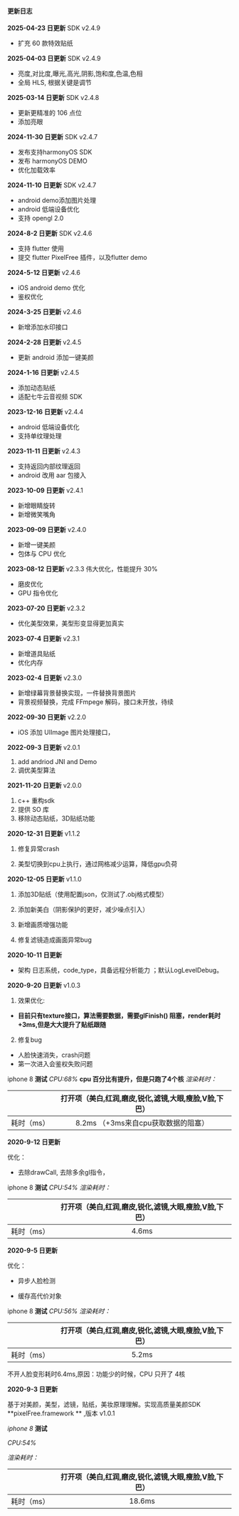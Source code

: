 #### 更新日志

**2025-04-23 日更新** SDK v2.4.9

- 扩充 60 款特效贴纸

**2025-04-03 日更新** SDK v2.4.9

- 亮度,对比度,曝光,高光,阴影,饱和度,色温,色相
- 全局 HLS, 根据关键是调节

**2025-03-14 日更新** SDK v2.4.8

- 更新更精准的 106 点位
- 添加亮眼

**2024-11-30 日更新** SDK v2.4.7

- 发布支持harmonyOS SDK
- 发布 harmonyOS DEMO
- 优化加载效率

**2024-11-10 日更新** SDK v2.4.7

- android demo添加图片处理
- android 低端设备优化
- 支持 opengl 2.0

**2024-8-2 日更新** SDK v2.4.6

- 支持 flutter 使用
- 提交 flutter PixelFree 插件，以及flutter demo

**2024-5-12 日更新** v2.4.6

- iOS android  demo 优化
- 鉴权优化

**2024-3-25 日更新** v2.4.6

- 新增添加水印接口

**2024-2-28 日更新** v2.4.5

- 更新 android 添加一键美颜

**2024-1-16 日更新** v2.4.5

- 添加动态贴纸
- 适配七牛云音视频 SDK

**2023-12-16 日更新** v2.4.4

- android 低端设备优化
- 支持单纹理处理

**2023-11-11 日更新** v2.4.3

- 支持返回内部纹理返回
- android 改用 aar 包接入

**2023-10-09 日更新** v2.4.1

- 新增眼睛旋转
- 新增微笑嘴角

**2023-09-09 日更新** v2.4.0

- 新增一键美颜
- 包体与 CPU 优化

**2023-08-12 日更新** v2.3.3
伟大优化，性能提升 30%

- 磨皮优化
- GPU 指令优化

**2023-07-20 日更新** v2.3.2

- 优化美型效果，美型形变显得更加真实

**2023-07-4 日更新** v2.3.1

- 新增道具贴纸
- 优化内存

**2023-02-4 日更新** v2.3.0

- 新增绿幕背景替换实现，一件替换背景图片
- 背景视频替换，完成 FFmpege 解码，接口未开放，待续

**2022-09-30 日更新** v2.2.0

- iOS 添加 UIImage 图片处理接口，

**2022-09-3 日更新** v2.0.1

1. add andriod JNI and Demo
2. 调优美型算法

**2021-11-20 日更新** v2.0.0

1. c++ 重构sdk
2. 提供 SO 库
3. 移除动态贴纸，3D贴纸功能

**2020-12-31 日更新** v1.1.2

1. 修复异常crash

2. 美型切换到cpu上执行，通过网格减少运算，降低gpu负荷

**2020-12-05 日更新** v1.1.0

1. 添加3D贴纸（使用配置json，仅测试了.obj格式模型）

2. 添加新美白（阴影保护的更好，减少噪点引入）

3. 新增画质增强功能

4. 修复滤镜造成画面异常bug

**2020-10-11 日更新**

- 架构 日志系统，code_type，具备远程分析能力 ；默认LogLevelDebug。

**2020-9-20 日更新**  v1.0.3

1. 效果优化:

- **目前只有texture接口，算法需要数据，需要glFinish() 阻塞，render耗时 +3ms,但是大大提升了贴纸跟随**

2. 修复bug

- 人脸快速消失，crash问题
- 第一次进入会鉴权失败问题 

iphone 8 **测试**
*CPU:68%*   **cpu 百分比有提升，但是只跑了4个核**
*渲染耗时：*

|            | 打开项（美白,红润,磨皮,锐化,滤镜,大眼,瘦脸,V脸,下巴） |
| ---------- | :---------------------------------------------------: |
| 耗时（ms） |          8.2ms （+3ms来自cpu获取数据的阻塞）          |



**2020-9-12 日更新**

优化：

- 去除drawCall, 去除多余gl指令，

iphone 8 **测试**
*CPU:54%*
*渲染耗时：*

|            | 打开项（美白,红润,磨皮,锐化,滤镜,大眼,瘦脸,V脸,下巴） |
| ---------- | :---------------------------------------------------: |
| 耗时（ms） |                         4.6ms                         |



**2020-9-5 日更新**

优化：

- 异步人脸检测

- 缓存高代价对象

iphone 8 **测试**
*CPU:56%*
*渲染耗时：*

|            | 打开项（美白,红润,磨皮,锐化,滤镜,大眼,瘦脸,V脸,下巴） |
| ---------- | :---------------------------------------------------: |
| 耗时（ms） |                         5.2ms                         |

不开人脸变形耗时6.4ms,原因：功能少的时候，CPU 只开了 4核



**2020-9-3 日更新**

基于对美颜，美型，滤镜，贴纸，美妆原理理解。实现高质量美颜SDK **pixelFree.framework ** ,版本 v1.0.1

*iphone 8* **测试**

*CPU:54%*

*渲染耗时：*

|            | 打开项（美白,红润,磨皮,锐化,滤镜,大眼,瘦脸,V脸,下巴） |
| ---------- | :---------------------------------------------------: |
| 耗时（ms） |                        18.6ms                         |


####  